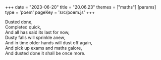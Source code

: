 +++
date = "2023-06-20"
title = "20.06.23"
themes = ["maths"]
[params]
  type = 'poem'
  pageKey = 'src/poem.js'
+++

Dusted done,  
Completed quick,  
And all has said its last for now,  
Dusty falls will sprinkle anew,  
And in time older hands will dust off again,  
And pick up exams and maths galore,  
And dusted done it shall be once more.
